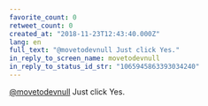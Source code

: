 ```yaml
---
favorite_count: 0
retweet_count: 0
created_at: "2018-11-23T12:43:40.000Z"
lang: en
full_text: "@movetodevnull Just click Yes."
in_reply_to_screen_name: movetodevnull
in_reply_to_status_id_str: "1065945863393034240"
---
```


[@movetodevnull](https://twitter.com/movetodevnull) Just click Yes.
